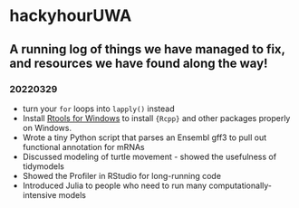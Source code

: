 # hackyhourUWA

A running log of things we have managed to fix, and resources we have found along the way!
---

### 20220329
 - turn your `for` loops into `lapply()` instead
 - Install [Rtools for Windows](https://cran.r-project.org/bin/windows/Rtools/rtools40.html) to install `{Rcpp}` and other packages properly on Windows.
 - Wrote a tiny Python script that parses an Ensembl gff3 to pull out functional annotation for mRNAs
 - Discussed modeling of turtle movement - showed the usefulness of tidymodels
 - Showed the Profiler in RStudio for long-running code
 - Introduced Julia to people who need to run many computationally-intensive models
